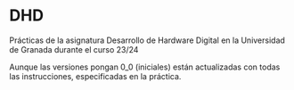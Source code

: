 # DHD
Prácticas de la asignatura Desarrollo de Hardware Digital en la Universidad de Granada durante el curso 23/24

Aunque las versiones pongan 0_0 (iniciales) están actualizadas con todas las instrucciones, especificadas en la práctica.

